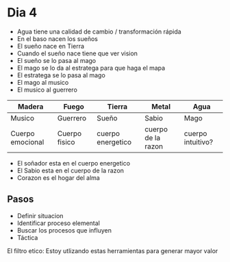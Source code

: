 # Dia 4

- Agua tiene una calidad de cambio / transformación rápida
- En el baso nacen los sueños
- El sueño nace en Tierra
- Cuando el sueño nace tiene que ver vision
- El sueño se lo pasa al mago
- El mago se lo da al estratega para que haga el mapa
- El estratega se lo pasa al mago
- El mago al musico
- El musico al guerrero

| Madera           | Fuego         | Tierra            | Metal              | Agua              |
| ---------------- | ------------- | ----------------- | ------------------ | ----------------- |
| Musico           | Guerrero      | Sueño             | Sabio              | Mago              |
| Cuerpo emocional | Cuerpo fisico | cuerpo energetico | cuerpo de la razon | cuerpo intuitivo? |

- El soñador esta en el cuerpo energetico
- El Sabio esta en el cuerpo de la razon
- Corazon es el hogar del alma

## Pasos

- Definir situacion
- Identificar proceso elemental
- Buscar los procesos que influyen
- Táctica

El filtro etico: Estoy utlizando estas herramientas para generar mayor valor
